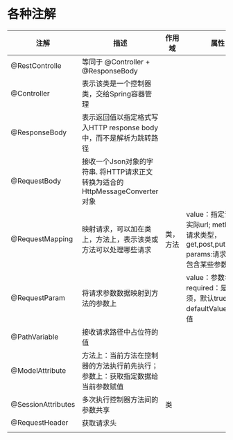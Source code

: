 # 各种注解



| 注解               | 描述                                                         | 作用域   | 属性                                                         | 示例                                                         |
| ------------------ | ------------------------------------------------------------ | -------- | ------------------------------------------------------------ | ------------------------------------------------------------ |
| @RestControlle     | 等同于 @Controller + @ResponseBody                           |          |                                                              |                                                              |
| @Controller        | 表示该类是一个控制器类，交给Spring容器管理                   |          |                                                              |                                                              |
| @ResponseBody      | 表示返回值以指定格式写入HTTP response body 中，而不是解析为跳转路径 |          |                                                              |                                                              |
| @RequestBody       | 接收一个Json对象的字符串. 将HTTP请求正文转换为适合的HttpMessageConverter对象 |          |                                                              |                                                              |
| @RequestMapping    | 映射请求，可以加在类上，方法上，表示该类或方法可以处理哪些请求 | 类，方法 | value：指定请求的实际url; method：请求类型，get,post,put,delete; params:请求中必须包含某些参数值 | @RequestMapping(value="/book",method="post",params=“age=12”) |
| @RequestParam      | 将请求参数数据映射到方法的参数上                             |          | value：参数名，required：是否必须，默认true，defaultValue:默认值 |                                                              |
| @PathVariable      | 接收请求路径中占位符的值                                     |          |                                                              |                                                              |
| @ModelAttribute    | 方法上：当前方法在控制器的方法执行前先执行；   参数上：获取指定数据给当前参数赋值 |          |                                                              |                                                              |
| @SessionAttributes | 多次执行控制器方法间的参数共享                               | 类       |                                                              |                                                              |
| @RequestHeader     | 获取请求头                                                   |          |                                                              | @reqeustHeader(value="Accept")                               |
|                    |                                                              |          |                                                              |                                                              |



